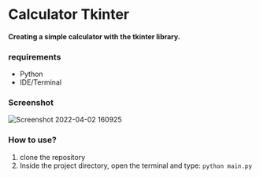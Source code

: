 # Calculator Tkinter
#### Creating a simple calculator with the tkinter library.

### requirements
 -  Python
 -  IDE/Terminal

### Screenshot
![Screenshot 2022-04-02 160925](https://user-images.githubusercontent.com/33386255/161397782-597a9e1d-53ce-4c31-82d1-81a36c312ff8.jpg)


### How to use?
1.  clone the repository
2. Inside the project directory, open the terminal and type: ```python main.py```
